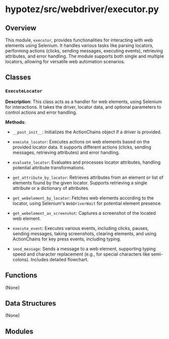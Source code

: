 # hypotez/src/webdriver/executor.py

## Overview

This module, `executor`, provides functionalities for interacting with web elements using Selenium. It handles various tasks like parsing locators, performing actions (clicks, sending messages, executing events), retrieving attributes, and error handling.  The module supports both single and multiple locators, allowing for versatile web automation scenarios.

## Classes

### `ExecuteLocator`

**Description**:  This class acts as a handler for web elements, using Selenium for interactions. It takes the driver, locator data, and optional parameters to control actions and error handling.


**Methods**:

- `__post_init__`: Initializes the ActionChains object if a driver is provided.

- `execute_locator`: Executes actions on web elements based on the provided locator data.  It supports different actions (clicks, sending messages, retrieving attributes) and error handling.

- `evaluate_locator`: Evaluates and processes locator attributes, handling potential attribute transformations.

- `get_attribute_by_locator`: Retrieves attributes from an element or list of elements found by the given locator.  Supports retrieving a single attribute or a dictionary of attributes.

- `get_webelement_by_locator`: Fetches web elements according to the locator, using Selenium's `WebDriverWait` for potential element presence.

- `get_webelement_as_screenshot`: Captures a screenshot of the located web element.

- `execute_event`: Executes various events, including clicks, pauses, sending messages, taking screenshots, clearing elements, and using ActionChains for key press events, including typing.

- `send_message`: Sends a message to a web element, supporting typing speed and character replacement (e.g., for special characters like semi-colons).  Includes detailed flowchart.


## Functions

(None)


## Data Structures

(None)


## Modules